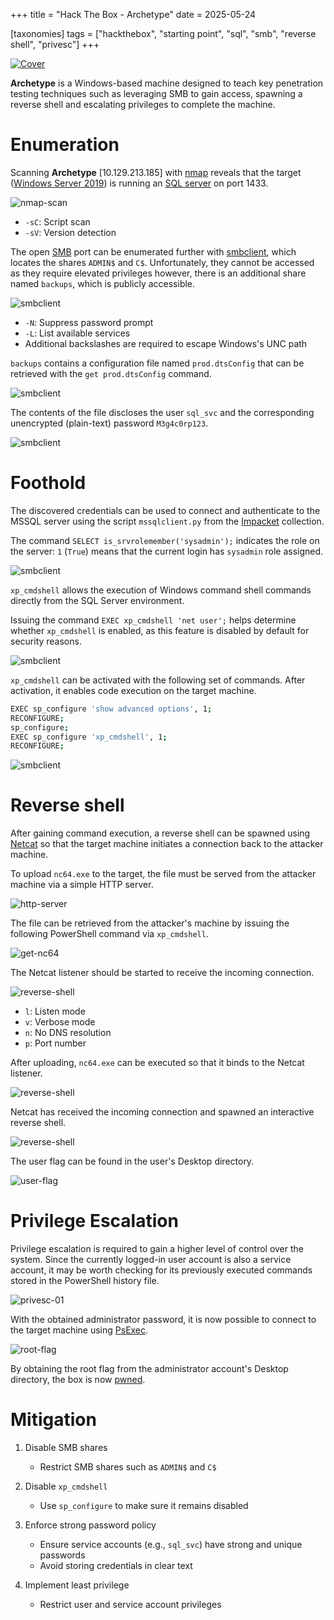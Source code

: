 +++
title = "Hack The Box - Archetype"
date = 2025-05-24

[taxonomies]
tags = ["hackthebox", "starting point", "sql", "smb", "reverse shell", "privesc"]
+++

[![Cover](/pictures/articles/htb/archetype/cover.png)](https://labs.hackthebox.com/achievement/machine/447801/287)

**Archetype** is a Windows-based machine designed to teach key penetration
testing techniques such as leveraging SMB to gain access, spawning a reverse
shell and escalating privileges to complete the machine.


<!-- more -->


# Enumeration

<!-- Enumeration {{{-->

Scanning **Archetype** [10.129.213.185] with [nmap](https://nmap.org/) reveals
that the target ([Windows Server 2019](https://www.microsoft.com/en-us/evalcenter/evaluate-windows-server-2019))
is running an [SQL server](https://www.microsoft.com/en-us/sql-server/sql-server-2017)
on port 1433.

![nmap-scan](/pictures/articles/htb/archetype/enum-01.png)

- `-sC`: Script scan
- `-sV`: Version detection

The open [SMB](https://en.wikipedia.org/wiki/Server_Message_Block) port can be
enumerated further with [smbclient](https://www.samba.org/samba/docs/current/man-html/smbclient.1),
which locates the shares `ADMIN$` and `C$`. Unfortunately, they cannot be
accessed as they require elevated privileges however, there is an additional
share named `backups`, which is publicly accessible.

![smbclient](/pictures/articles/htb/archetype/enum-02.png)

- `-N`: Suppress password prompt
- `-L`: List available services
- Additional backslashes are required to escape Windows's UNC path

`backups` contains a configuration file named `prod.dtsConfig` that can be
retrieved with the `get prod.dtsConfig` command.

![smbclient](/pictures/articles/htb/archetype/enum-03.png)

The contents of the file discloses the user `sql_svc` and the
corresponding unencrypted (plain-text) password `M3g4c0rp123`.

![smbclient](/pictures/articles/htb/archetype/enum-04.png)

<!-- }}} -->

# Foothold

<!-- Foothold {{{-->

The discovered credentials can be used to connect and authenticate to the MSSQL
server using the script `mssqlclient.py` from the [Impacket](https://github.com/fortra/impacket)
collection.

The command `SELECT is_srvrolemember('sysadmin');` indicates the role
on the server: `1` (`True`) means that the current login has `sysadmin` role
assigned.

![smbclient](/pictures/articles/htb/archetype/foothold-01.png)

`xp_cmdshell` allows the execution of Windows command shell commands directly
from the SQL Server environment.

Issuing the command `EXEC xp_cmdshell 'net user';` helps determine whether
`xp_cmdshell` is enabled, as this feature is disabled by default
for security reasons.

![smbclient](/pictures/articles/htb/archetype/foothold-02.png)

`xp_cmdshell` can be activated with the following set of commands.
After activation, it enables code execution on the target machine.

```sh
EXEC sp_configure 'show advanced options', 1;
RECONFIGURE;
sp_configure;
EXEC sp_configure 'xp_cmdshell', 1;
RECONFIGURE;
```

![smbclient](/pictures/articles/htb/archetype/foothold-03.png)

<!-- }}} -->

# Reverse shell

<!-- Reverse shell {{{-->

After gaining command execution, a reverse shell can be spawned using [Netcat](https://github.com/int0x33/nc.exe)
so that the target machine initiates a connection back to the attacker machine.

To upload `nc64.exe` to the target, the file must be served from the attacker
machine via a simple HTTP server.

![http-server](/pictures/articles/htb/archetype/reverse-shell-01.png)

The file can be retrieved from the attacker's machine by issuing
the following PowerShell command via `xp_cmdshell`.

![get-nc64](/pictures/articles/htb/archetype/reverse-shell-02.png)

The Netcat listener should be started to receive the incoming connection.

![reverse-shell](/pictures/articles/htb/archetype/reverse-shell-03.png)

- `l`: Listen mode
- `v`: Verbose mode
- `n`: No DNS resolution
- `p`: Port number

After uploading, `nc64.exe` can be executed so that it binds to
the Netcat listener.

![reverse-shell](/pictures/articles/htb/archetype/reverse-shell-04.png)

Netcat has received the incoming connection and spawned
an interactive reverse shell.

![reverse-shell](/pictures/articles/htb/archetype/reverse-shell-05.png)

The user flag can be found in the user's Desktop directory.

![user-flag](/pictures/articles/htb/archetype/user-flag-01.png)

<!-- }}} -->

# Privilege Escalation

<!-- Privilege Escalation {{{-->

Privilege escalation is required to gain a higher level of control over the
system. Since the currently logged-in user account is also a service account,
it may be worth checking for its previously executed commands stored in the
PowerShell history file.

![privesc-01](/pictures/articles/htb/archetype/privesc-01.png)

With the obtained administrator password, it is now possible to connect to the
target machine using [PsExec](https://learn.microsoft.com/en-us/sysinternals/downloads/psexec).

![root-flag](/pictures/articles/htb/archetype/root-flag-01.png)

By obtaining the root flag from the administrator account's Desktop directory,
the box is now [pwned](https://labs.hackthebox.com/achievement/machine/447801/287).

<!-- }}} -->

# Mitigation

<!-- Mitigation {{{-->

1. Disable SMB shares
    - Restrict SMB shares such as `ADMIN$` and `C$`

2. Disable `xp_cmdshell`
    - Use `sp_configure` to make sure it remains disabled

3. Enforce strong password policy
    - Ensure service accounts (e.g., `sql_svc`) have strong and unique passwords
    - Avoid storing credentials in clear text

4. Implement least privilege
    - Restrict user and service account privileges

<!-- }}} -->
